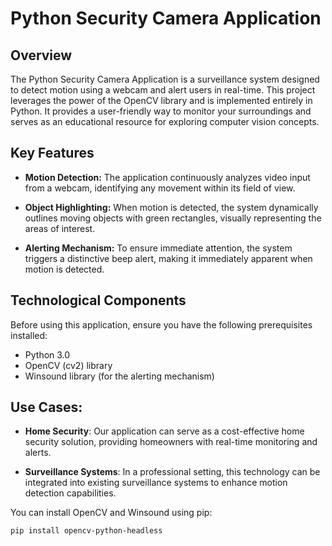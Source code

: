 # Python Security Camera Application

## Overview

The Python Security Camera Application is a surveillance system designed to detect motion using a webcam and alert users in real-time. This project leverages the power of the OpenCV library and is implemented entirely in Python. It provides a user-friendly way to monitor your surroundings and serves as an educational resource for exploring computer vision concepts.

## Key Features

- **Motion Detection:** The application continuously analyzes video input from a webcam, identifying any movement within its field of view.

- **Object Highlighting:** When motion is detected, the system dynamically outlines moving objects with green rectangles, visually representing the areas of interest.

- **Alerting Mechanism:** To ensure immediate attention, the system triggers a distinctive beep alert, making it immediately apparent when motion is detected.

## Technological Components

Before using this application, ensure you have the following prerequisites installed:

- Python 3.0
- OpenCV (cv2) library
- Winsound library (for the alerting mechanism)

## Use Cases:

- **Home Security**: Our application can serve as a cost-effective home security solution, providing homeowners with real-time monitoring and alerts.

- **Surveillance Systems**: In a professional setting, this technology can be integrated into existing surveillance systems to enhance motion detection capabilities.

You can install OpenCV and Winsound using pip:

```bash
pip install opencv-python-headless
